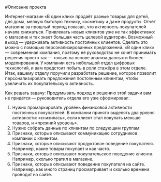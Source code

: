 #Описание проекта


Интернет-магазин «В один клик» продаёт разные товары: для детей, для дома, мелкую бытовую технику, косметику и даже продукты. Отчёт магазина за прошлый период показал, что активность покупателей начала снижаться. Привлекать новых клиентов уже не так эффективно: о магазине и так знает большая часть целевой аудитории. Возможный выход — удерживать активность постоянных клиентов. Сделать это можно с помощью персонализированных предложений.
«В один клик» — современная компания, поэтому её руководство не хочет принимать решения просто так — только на основе анализа данных и бизнес-моделирования. У компании есть небольшой отдел цифровых технологий, и вам предстоит побыть в роли стажёра в этом отделе. 
Итак, вашему отделу поручили разработать решение, которое позволит персонализировать предложения постоянным клиентам, чтобы увеличить их покупательскую активность.

Как решать задачу:
Продумывать подход к решению этой задачи вам не придётся — руководитель отдела его уже сформировал:
1) Нужно промаркировать уровень финансовой активности постоянных покупателей. В компании принято выделять два уровня активности: «снизилась», если клиент стал покупать меньше товаров, и «прежний уровень».
2) Нужно собрать данные по клиентам по следующим группам:
3) Признаки, которые описывают коммуникацию сотрудников компании с клиентом.
4) Признаки, которые описывают продуктовое поведение покупателя. Например, какие товары покупает и как часто.
5) Признаки, которые описывают покупательское поведение клиента. Например, сколько тратил в магазине.
6) Признаки, которые описывают поведение покупателя на сайте. Например, как много страниц просматривает и сколько времени проводит на сайте.
